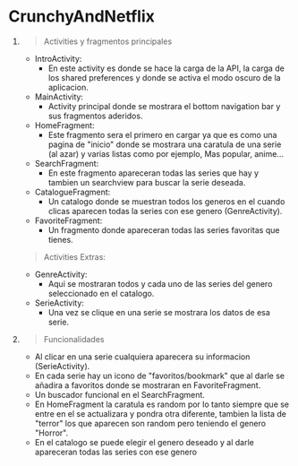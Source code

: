# CrunchyAndNetflix

1. > Activities y fragmentos principales
    - IntroActivity:
        - En este activity es donde se hace la carga de la API, la carga de los shared preferences y donde se activa el modo oscuro de la aplicacion.
    - MainActivity: 
        - Activity principal donde se mostrara el bottom navigation bar y sus fragmentos aderidos.
    - HomeFragment:
        - Este fragmento sera el primero en cargar ya que es como una pagina de "inicio" donde se mostrara una caratula de una serie (al azar) y varias listas como por ejemplo, Mas popular, anime...
    - SearchFragment:
        - En este fragmento apareceran todas las series que hay y tambien un searchview para buscar la serie deseada.
    - CatalogueFragment: 
        - Un catalogo donde se muestran todos los generos en el cuando clicas aparecen todas la series con ese genero (GenreActivity).
    - FavoriteFragment:
        - Un fragmento donde apareceran todas las series favoritas que tienes.
    > Activities Extras:
    - GenreActivity:
        - Aqui se mostraran todos y cada uno de las series del genero seleccionado en el catalogo.
    - SerieActivity:
        - Una vez se clique en una serie se mostrara los datos de esa serie.
    
2. > Funcionalidades
    - Al clicar en una serie cualquiera aparecera su informacion (SerieActivity).
    - En cada serie hay un icono de "favoritos/bookmark" que al darle se añadira a favoritos donde se mostraran en FavoriteFragment.
    - Un buscador funcional en el SearchFragment.
    - En HomeFragment la caratula es random por lo tanto siempre que se entre en el se actualizara y pondra otra diferente, tambien la lista de "terror" los que aparecen son random pero teniendo el genero "Horror".
    - En el catalogo se puede elegir el genero deseado y al darle apareceran todas las series con ese genero
